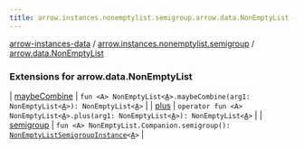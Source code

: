 ```yaml
---
title: arrow.instances.nonemptylist.semigroup.arrow.data.NonEmptyList - arrow-instances-data
---
```


[arrow-instances-data](../../index.html) / [arrow.instances.nonemptylist.semigroup](../index.html) / [arrow.data.NonEmptyList](./index.html)

### Extensions for arrow.data.NonEmptyList

| [maybeCombine](maybe-combine.html) | `fun <A> NonEmptyList<`[`A`](maybe-combine.html#A)`>.maybeCombine(arg1: NonEmptyList<`[`A`](maybe-combine.html#A)`>): NonEmptyList<`[`A`](maybe-combine.html#A)`>` |
| [plus](plus.html) | `operator fun <A> NonEmptyList<`[`A`](plus.html#A)`>.plus(arg1: NonEmptyList<`[`A`](plus.html#A)`>): NonEmptyList<`[`A`](plus.html#A)`>` |
| [semigroup](semigroup.html) | `fun <A> NonEmptyList.Companion.semigroup(): `[`NonEmptyListSemigroupInstance`](../../arrow.instances/-non-empty-list-semigroup-instance/index.html)`<`[`A`](semigroup.html#A)`>` |

